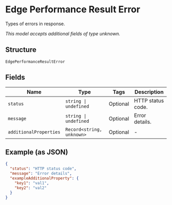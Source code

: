 
# Edge Performance Result Error

Types of errors in response.

*This model accepts additional fields of type unknown.*

## Structure

`EdgePerformanceResultError`

## Fields

| Name | Type | Tags | Description |
|  --- | --- | --- | --- |
| `status` | `string \| undefined` | Optional | HTTP status code. |
| `message` | `string \| undefined` | Optional | Error details. |
| `additionalProperties` | `Record<string, unknown>` | Optional | - |

## Example (as JSON)

```json
{
  "status": "HTTP status code",
  "message": "Error details",
  "exampleAdditionalProperty": {
    "key1": "val1",
    "key2": "val2"
  }
}
```

